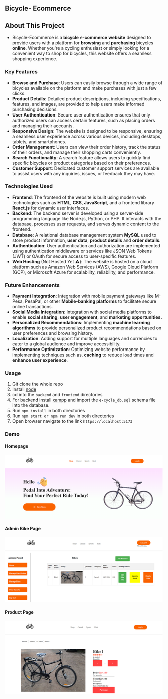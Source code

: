 ## Bicycle- Ecommerce

## About This Project


- Bicycle-Ecommerce is a **bicycle** e-**commerce** **website** designed to provide users with a platform for **browsing** and **purchasing** bicycles **online**. Whether you're a cycling enthusiast or simply looking for a convenient way to shop for bicycles, this website offers a seamless shopping experience.

### Key Features

- **Browse and Purchase**: Users can easily browse through a wide range of bicycles available on the platform and make purchases with just a few clicks.
- **Product Details**: Detailed product descriptions, including specifications, features, and images, are provided to help users make informed purchasing decisions.
- **User Authentication**: Secure user authentication ensures that only authorized users can access certain features, such as placing orders and managing their accounts.
- **Responsive Design**: The website is designed to be responsive, ensuring a seamless user experience across various devices, including desktops, tablets, and smartphones.
- **Order Management**: Users can view their order history, track the status of their orders, and manage their shopping carts conveniently.
- **Search Functionality**: A search feature allows users to quickly find specific bicycles or product categories based on their preferences.
- **Customer Support**: Dedicated customer support services are available to assist users with any inquiries, issues, or feedback they may have.

### Technologies Used

- **Frontend**: The frontend of the website is built using modern web technologies such as **HTML**, **CSS**, **JavaScript**, and a frontend library **React.js** for dynamic user interfaces.
- **Backend**: The backend server is developed using a server-side programming language like Node.js, Python, or PHP. It interacts with the database, processes user requests, and serves dynamic content to the frontend.
- **Database**: A relational database management system **MySQL** used to store product information, **user data**, **product details** and **order details**.
- **Authentication**: User authentication and authorization are implemented using authentication middleware or services like JSON Web Tokens (JWT) or OAuth for secure access to user-specific features.
- **Web Hosting** (Not Hosted Yet ⚠️): The website is hosted on a cloud platform such as Amazon Web Services (AWS), Google Cloud Platform (GCP), or Microsoft Azure for scalability, reliability, and performance.

### Future Enhancements

- **Payment Integration**: Integration with mobile payment gateways like M-Pesa, PesaPal, or other **Mobile-banking platforms** to facilitate secure online transactions.
- **Social Media Integration**: Integration with social media platforms to enable **social sharing**, **user engagement**, and **marketing opportunities.**
- **Personalized Recommendations**: Implementing **machine learning algorithms** to provide personalized product recommendations based on user preferences and browsing history.
- **Localization**: Adding support for multiple languages and currencies to cater to a global audience and improve accessibility.
- **Performance Optimization**: Optimizing website performance by implementing techniques such as, **caching** to reduce load times and **enhance user experience**.

### Usage

1. Git clone the whole repo
2. Install [node](https://nodejs.org/en/download/current)
3. cd into the `backend` and `frontend` directories
4. For backend install [xampp](https://www.apachefriends.org/download.html) and import the `e-cycle_db.sql` schema file into the database.
5. Run `npm install` in both directories
6. Run `npm start or npm run dev` in both directories
7. Open browser navigate to the link `https://localhost:5173`

### Demo

#### Homepage

![homepage](./Screenshots/homepage.png)

#### Admin Bike Page

![adminbikespage](./Screenshots/adminbikespage.png)

#### Product Page

![productpage](./Screenshots/productpage.png)
